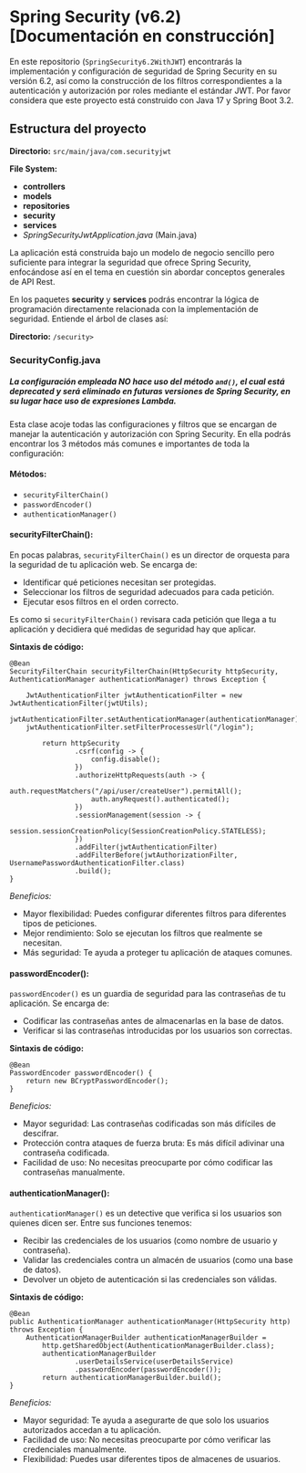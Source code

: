 # Spring Security (v6.2) [Documentación en construcción]

En este repositorio (`SpringSecurity6.2WithJWT`) encontrarás la implementación y configuración de seguridad de Spring Security en su versión 6.2, así como la construcción de los filtros correspondientes a la autenticación y autorización por roles mediante el estándar JWT. Por favor considera que este proyecto está construido con Java 17 y Spring Boot 3.2.

## Estructura del proyecto

**Directorio:** `src/main/java/com.securityjwt`

**File System:**

- **controllers**
- **models**
- **repositories**
- **security**
- **services**
- *SpringSecurityJwtApplication.java* (Main.java)

La aplicación está construida bajo un modelo de negocio sencillo pero suficiente para integrar la seguridad que ofrece Spring Security, enfocándose así en el tema en cuestión sin abordar conceptos generales de API Rest.

En los paquetes **security** y **services** podrás encontrar la lógica de programación directamente relacionada con la implementación de seguridad. Entiende el árbol de clases así:

**Directorio:** `/security>`

### SecurityConfig.java

##### La configuración empleada NO hace uso del método `and()`, el cual está deprecated y será eliminado en futuras versiones de Spring Security, en su lugar hace uso de expresiones Lambda.

Esta clase acoje todas las configuraciones y filtros que se encargan de manejar la autenticación y autorización con Spring Security. En ella podrás encontrar los 3 métodos más comunes e importantes de toda la configuración:

#### Métodos:

- `securityFilterChain()`
- `passwordEncoder()`
- `authenticationManager()`

#### securityFilterChain():

En pocas palabras, `securityFilterChain()` es un director de orquesta para la seguridad de tu aplicación web. Se encarga de:

- Identificar qué peticiones necesitan ser protegidas.
- Seleccionar los filtros de seguridad adecuados para cada petición.
- Ejecutar esos filtros en el orden correcto.

Es como si `securityFilterChain()` revisara cada petición que llega a tu aplicación y decidiera qué medidas de seguridad hay que aplicar.

**Sintaxis de código:**
```
@Bean
SecurityFilterChain securityFilterChain(HttpSecurity httpSecurity, AuthenticationManager authenticationManager) throws Exception {

    JwtAuthenticationFilter jwtAuthenticationFilter = new JwtAuthenticationFilter(jwtUtils);
    jwtAuthenticationFilter.setAuthenticationManager(authenticationManager);
    jwtAuthenticationFilter.setFilterProcessesUrl("/login");

        return httpSecurity
                .csrf(config -> {
                    config.disable();
                })
                .authorizeHttpRequests(auth -> {
                    auth.requestMatchers("/api/user/createUser").permitAll();
                    auth.anyRequest().authenticated();
                })
                .sessionManagement(session -> {
                    session.sessionCreationPolicy(SessionCreationPolicy.STATELESS);
                })
                .addFilter(jwtAuthenticationFilter)
                .addFilterBefore(jwtAuthorizationFilter, UsernamePasswordAuthenticationFilter.class)
                .build();
}
```

*Beneficios:*

- Mayor flexibilidad: Puedes configurar diferentes filtros para diferentes tipos de peticiones.
- Mejor rendimiento: Solo se ejecutan los filtros que realmente se necesitan.
- Más seguridad: Te ayuda a proteger tu aplicación de ataques comunes.

#### passwordEncoder():

`passwordEncoder()` es un guardia de seguridad para las contraseñas de tu aplicación. Se encarga de:

- Codificar las contraseñas antes de almacenarlas en la base de datos.
- Verificar si las contraseñas introducidas por los usuarios son correctas.

**Sintaxis de código:**

```
@Bean
PasswordEncoder passwordEncoder() {
    return new BCryptPasswordEncoder();
}
```

*Beneficios:*

- Mayor seguridad: Las contraseñas codificadas son más difíciles de descifrar.
- Protección contra ataques de fuerza bruta: Es más difícil adivinar una contraseña codificada.
- Facilidad de uso: No necesitas preocuparte por cómo codificar las contraseñas manualmente.

#### authenticationManager():

`authenticationManager()` es un detective que verifica si los usuarios son quienes dicen ser. Entre sus funciones tenemos:

- Recibir las credenciales de los usuarios (como nombre de usuario y contraseña).
- Validar las credenciales contra un almacén de usuarios (como una base de datos).
- Devolver un objeto de autenticación si las credenciales son válidas.

**Sintaxis de código:**

```
@Bean
public AuthenticationManager authenticationManager(HttpSecurity http) throws Exception {
    AuthenticationManagerBuilder authenticationManagerBuilder =
        http.getSharedObject(AuthenticationManagerBuilder.class);
        authenticationManagerBuilder
                .userDetailsService(userDetailsService)
                .passwordEncoder(passwordEncoder());
        return authenticationManagerBuilder.build();
}
```

*Beneficios:*

- Mayor seguridad: Te ayuda a asegurarte de que solo los usuarios autorizados accedan a tu aplicación.
- Facilidad de uso: No necesitas preocuparte por cómo verificar las credenciales manualmente.
- Flexibilidad: Puedes usar diferentes tipos de almacenes de usuarios.
